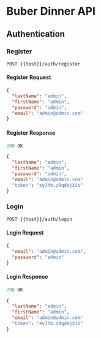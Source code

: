 
# Buber Dinner API

## Authentication

### Register

```
POST {{host}}/auth/register
```

#### Register Request

```json
{
  "lastName": "admin",
  "firstName": "admin",
  "password": "admin",
  "email": "admin@admin.com"
}
```

#### Register Response

```js
200 OK
```

```json
{
  "lastName": "admin",
  "firstName": "admin",
  "password": "admin",
  "email": "admin@admin.com"
  "token": "eyJhb.z9qdajXiV"
}
```

### Login

```
POST {{host}}/auth/login
```

#### Login Request

```json
{
  "email": "admin@admin.com",
  "password": "admin"
}
```

#### Login Response

```js
200 OK
```

```json
{
  "lastName": "admin",
  "firstName": "admin",
  "email": "admin@admin.com"
  "token": "eyJhb.z9qdajXiV"
}
```

